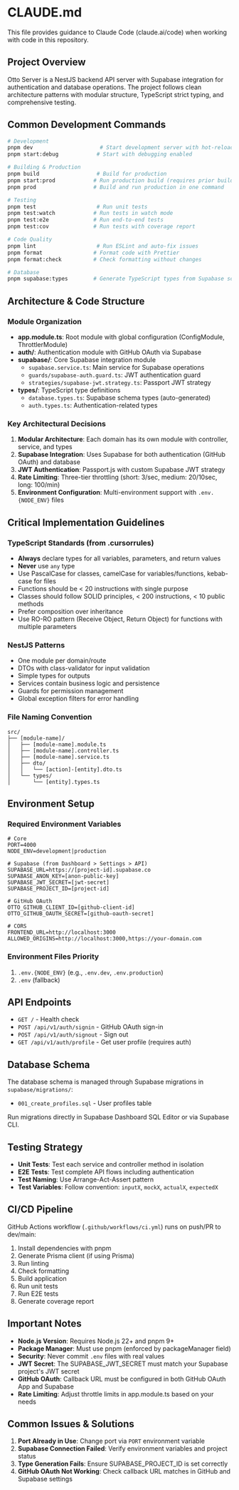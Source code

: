 # CLAUDE.md

This file provides guidance to Claude Code (claude.ai/code) when working with code in this repository.

## Project Overview

Otto Server is a NestJS backend API server with Supabase integration for authentication and database operations. The project follows clean architecture patterns with modular structure, TypeScript strict typing, and comprehensive testing.

## Common Development Commands

```bash
# Development
pnpm dev                     # Start development server with hot-reload (port 4000)
pnpm start:debug            # Start with debugging enabled

# Building & Production
pnpm build                  # Build for production
pnpm start:prod            # Run production build (requires prior build)
pnpm prod                  # Build and run production in one command

# Testing
pnpm test                   # Run unit tests
pnpm test:watch            # Run tests in watch mode
pnpm test:e2e              # Run end-to-end tests
pnpm test:cov              # Run tests with coverage report

# Code Quality
pnpm lint                   # Run ESLint and auto-fix issues
pnpm format                # Format code with Prettier
pnpm format:check          # Check formatting without changes

# Database
pnpm supabase:types        # Generate TypeScript types from Supabase schema
```

## Architecture & Code Structure

### Module Organization
- **app.module.ts**: Root module with global configuration (ConfigModule, ThrottlerModule)
- **auth/**: Authentication module with GitHub OAuth via Supabase
- **supabase/**: Core Supabase integration module
  - `supabase.service.ts`: Main service for Supabase operations
  - `guards/supabase-auth.guard.ts`: JWT authentication guard
  - `strategies/supabase-jwt.strategy.ts`: Passport JWT strategy
- **types/**: TypeScript type definitions
  - `database.types.ts`: Supabase schema types (auto-generated)
  - `auth.types.ts`: Authentication-related types

### Key Architectural Decisions
1. **Modular Architecture**: Each domain has its own module with controller, service, and types
2. **Supabase Integration**: Uses Supabase for both authentication (GitHub OAuth) and database
3. **JWT Authentication**: Passport.js with custom Supabase JWT strategy
4. **Rate Limiting**: Three-tier throttling (short: 3/sec, medium: 20/10sec, long: 100/min)
5. **Environment Configuration**: Multi-environment support with `.env.{NODE_ENV}` files

## Critical Implementation Guidelines

### TypeScript Standards (from .cursorrules)
- **Always** declare types for all variables, parameters, and return values
- **Never** use `any` type
- Use PascalCase for classes, camelCase for variables/functions, kebab-case for files
- Functions should be < 20 instructions with single purpose
- Classes should follow SOLID principles, < 200 instructions, < 10 public methods
- Prefer composition over inheritance
- Use RO-RO pattern (Receive Object, Return Object) for functions with multiple parameters

### NestJS Patterns
- One module per domain/route
- DTOs with class-validator for input validation
- Simple types for outputs
- Services contain business logic and persistence
- Guards for permission management
- Global exception filters for error handling

### File Naming Convention
```
src/
├── [module-name]/
│   ├── [module-name].module.ts
│   ├── [module-name].controller.ts
│   ├── [module-name].service.ts
│   ├── dto/
│   │   └── [action]-[entity].dto.ts
│   └── types/
│       └── [entity].types.ts
```

## Environment Setup

### Required Environment Variables
```env
# Core
PORT=4000
NODE_ENV=development|production

# Supabase (from Dashboard > Settings > API)
SUPABASE_URL=https://[project-id].supabase.co
SUPABASE_ANON_KEY=[anon-public-key]
SUPABASE_JWT_SECRET=[jwt-secret]
SUPABASE_PROJECT_ID=[project-id]

# GitHub OAuth
OTTO_GITHUB_CLIENT_ID=[github-client-id]
OTTO_GITHUB_OAUTH_SECRET=[github-oauth-secret]

# CORS
FRONTEND_URL=http://localhost:3000
ALLOWED_ORIGINS=http://localhost:3000,https://your-domain.com
```

### Environment Files Priority
1. `.env.{NODE_ENV}` (e.g., `.env.dev`, `.env.production`)
2. `.env` (fallback)

## API Endpoints

- `GET /` - Health check
- `POST /api/v1/auth/signin` - GitHub OAuth sign-in
- `POST /api/v1/auth/signout` - Sign out
- `GET /api/v1/auth/profile` - Get user profile (requires auth)

## Database Schema

The database schema is managed through Supabase migrations in `supabase/migrations/`:
- `001_create_profiles.sql` - User profiles table

Run migrations directly in Supabase Dashboard SQL Editor or via Supabase CLI.

## Testing Strategy

- **Unit Tests**: Test each service and controller method in isolation
- **E2E Tests**: Test complete API flows including authentication
- **Test Naming**: Use Arrange-Act-Assert pattern
- **Test Variables**: Follow convention: `inputX`, `mockX`, `actualX`, `expectedX`

## CI/CD Pipeline

GitHub Actions workflow (`.github/workflows/ci.yml`) runs on push/PR to dev/main:
1. Install dependencies with pnpm
2. Generate Prisma client (if using Prisma)
3. Run linting
4. Check formatting
5. Build application
6. Run unit tests
7. Run E2E tests
8. Generate coverage report

## Important Notes

- **Node.js Version**: Requires Node.js 22+ and pnpm 9+
- **Package Manager**: Must use pnpm (enforced by packageManager field)
- **Security**: Never commit `.env` files with real values
- **JWT Secret**: The SUPABASE_JWT_SECRET must match your Supabase project's JWT secret
- **GitHub OAuth**: Callback URL must be configured in both GitHub OAuth App and Supabase
- **Rate Limiting**: Adjust throttle limits in app.module.ts based on your needs

## Common Issues & Solutions

1. **Port Already in Use**: Change port via `PORT` environment variable
2. **Supabase Connection Failed**: Verify environment variables and project status
3. **Type Generation Fails**: Ensure SUPABASE_PROJECT_ID is set correctly
4. **GitHub OAuth Not Working**: Check callback URL matches in GitHub and Supabase settings